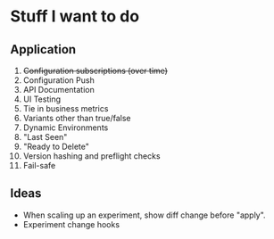 # Stuff I want to do

## Application
1. ~~Configuration subscriptions (over time)~~
2. Configuration Push
3. API Documentation
4. UI Testing
5. Tie in business metrics
6. Variants other than true/false
7. Dynamic Environments
8. "Last Seen"
9. "Ready to Delete"
10. Version hashing and preflight checks
11. Fail-safe


## Ideas
* When scaling up an experiment, show diff change before "apply".
* Experiment change hooks

